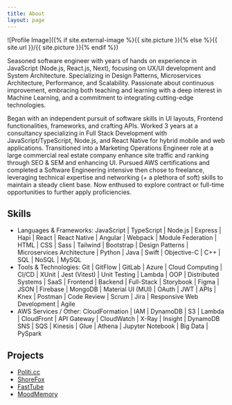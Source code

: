 ```yaml
---
title: About
layout: page
---
```

![Profile Image]({% if site.external-image %}{{ site.picture }}{% else %}{{ site.url }}/{{ site.picture }}{% endif %})

<p>Seasoned software engineer with years of hands on experience in JavaScript (Node.js, React.js, Next), focusing on UX/UI development and System Architecture. Specializing in Design Patterns, Microservices Architecture, Performance, and Scalability. Passionate about continuous improvement, embracing both teaching and learning with a deep interest in Machine Learning, and a commitment to integrating cutting-edge technologies.</p>
<!--
<p>During university, I was already sought after for software development and improving site architectures. I then spent 3 years at a consultancy specializing in full-stack development with JavaScript/TypeScript, Node.js, and React Native for hybrid mobile and web applications. I learned to enhance site traffic and ranking through SEO and SEM. Later, I transitioned into a Marketing Operations Engineer role at a large commercial real estate company. After pursuing AWS certifications and completing a Software Engineering intensive, I chose to freelance, leveraging my technical expertise and networking skills to maintain a steady client base. I'm now excited to explore contract or full-time opportunities to further apply my proficiencies</p>
-->
<p>Began with an independent pursuit of software skills in UI layouts, Frontend functionalities, frameworks, and crafting APIs. Worked 3 years at a consultancy specializing in Full Stack Development with JavaScript/TypeScript, Node.js, and React Native for hybrid mobile and web applications. Transitioned into a Marketing Operations Engineer role at a large commercial real estate company enhance site traffic and ranking through SEO & SEM and enhancing UI. Pursued AWS certifications and completed a Software Engineering intensive then chose to freelance, leveraging technical expertise and networking (+ a plethora of soft) skills to maintain a steady client base. Now enthused to explore contract or full-time opportunities to further apply proficiencies.</p>

<h2>Skills</h2>

<ul class="skill-list">
	<li>Languages & Frameworks: JavaScript | TypeScript | Node.js | Express | Hapi | React | React Native | Angular | Webpack | Module Federation | HTML | CSS | Sass | Tailwind | Bootstrap | Design Patterns | Microservices Architecture | Python | Java | Swift | Objective-C | C++ | SQL | NoSQL | MySQL</li>
	<li>Tools & Technologies: Git | GitFlow | GitLab | Azure | Cloud Computing | CI/CD | XUnit | Jest (Vitest) | Unit Testing | Lambda | OOP | Distributed Systems | SaaS | Frontend | Backend | Full-Stack | Storybook | Figma | JSON | Firebase | MongoDB | Material UI (MUI) | OAuth | JWT | APIs | Knex | Postman | Code Review | Scrum | Jira | Responsive Web Development | Agile</li>
	<li>AWS Services / Other: CloudFormation | IAM | DynamoDB | S3 | Lambda | CloudFront | API Gateway | CloudWatch | X-Ray | Insight | DynamoDB SNS | SQS | Kinesis | Glue | Athena | Jupyter Notebook | Big Data | PySpark</li>

</ul>

<h2>Projects</h2>

<ul>
	<li><a href="https://github.com/">Politi.cc</a></li>
	<li><a href="https://github.com/">ShoreFox</a></li>
	<li><a href="https://github.com/">FastTube</a></li>
	<li><a href="https://github.com/">MoodMemory</a></li>
</ul>
